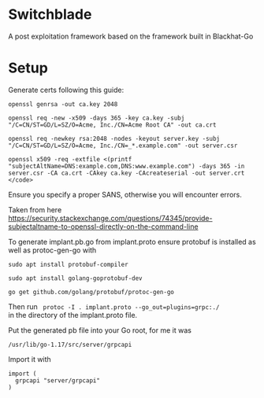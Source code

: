 # Switchblade

A post exploitation framework based on the framework built in Blackhat-Go

# Setup

Generate certs following this guide:

```
openssl genrsa -out ca.key 2048 

openssl req -new -x509 -days 365 -key ca.key -subj "/C=CN/ST=GD/L=SZ/O=Acme, Inc./CN=Acme Root CA" -out ca.crt

openssl req -newkey rsa:2048 -nodes -keyout server.key -subj "/C=CN/ST=GD/L=SZ/O=Acme, Inc./CN=_*.example.com" -out server.csr 

openssl x509 -req -extfile <(printf "subjectAltName=DNS:example.com,DNS:www.example.com") -days 365 -in server.csr -CA ca.crt -CAkey ca.key -CAcreateserial -out server.crt </code>
```

Ensure you specify a proper SANS, otherwise you will encounter errors.

Taken from here https://security.stackexchange.com/questions/74345/provide-subjectaltname-to-openssl-directly-on-the-command-line

To generate implant.pb.go from implant.proto ensure protobuf is installed as well as protoc-gen-go with
```
sudo apt install protobuf-compiler

sudo apt install golang-goprotobuf-dev

go get github.com/golang/protobuf/protoc-gen-go
```
  
Then run <code> protoc -I . implant.proto --go_out=plugins=grpc:./ </code> in the directory of the implant.proto file.

Put the generated pb file into your Go root, for me it was 
```
/usr/lib/go-1.17/src/server/grpcapi
```

Import it with
```
import (
  grpcapi "server/grpcapi"
)
```
